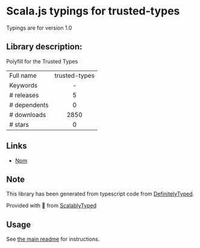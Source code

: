 
# Scala.js typings for trusted-types

Typings are for version 1.0

## Library description:
Polyfill for the Trusted Types

|                    |                 |
| ------------------ | :-------------: |
| Full name          | trusted-types |
| Keywords           | - |
| # releases         | 5 |
| # dependents       | 0 |
| # downloads        | 2850 |
| # stars            | 0 |

## Links
- [Npm](https://www.npmjs.com/package/trusted-types)
    


## Note
This library has been generated from typescript code from [DefinitelyTyped](https://definitelytyped.org).

Provided with :purple_heart: from [ScalablyTyped](https://github.com/oyvindberg/ScalablyTyped)

## Usage
See [the main readme](../../readme.md) for instructions.


